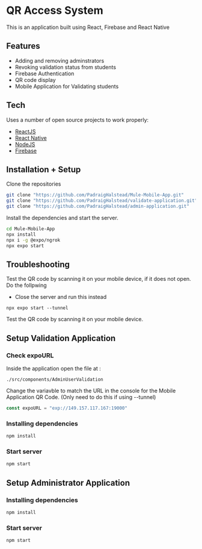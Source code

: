 # QR Access System

This is an application built using React, Firebase and React Native

## Features

- Adding and removing adminstrators
- Revoking validation status from students
- Firebase Authentication
- QR code display
- Mobile Application for Validating students

## Tech

Uses a number of open source projects to work properly:

- [ReactJS](https://react.dev/) 
- [React Native](https://reactnative.dev/) 
- [NodeJS](https://nodejs.org/en) 
- [Firebase](https://firebase.google.com/) 

## Installation + Setup

Clone the repositories

```sh
git clone "https://github.com/PadraigHalstead/Mule-Mobile-App.git"
git clone "https://github.com/PadraigHalstead/validate-application.git"
git clone "https://github.com/PadraigHalstead/admin-application.git"
```

Install the dependencies and start the server.

```sh
cd Mule-Mobile-App
npx install
npx i -g @expo/ngrok
npx expo start
```

## Troubleshooting
Test the QR code by scanning it on your mobile device, if it does not open. Do the follpwing

- Close the server and run this instead
```
npx expo start --tunnel
```

Test the QR code by scanning it on your mobile device.

## Setup Validation Application
### Check expoURL
Inside the application open the file at :
```path
./src/components/AdminUserValidation
```
Change the variavble to match the URL in the console for the Mobile Application QR Code. (Only need to do this if using --tunnel)
```js
const expoURL = "exp://149.157.117.167:19000"
```

### Installing dependencies 
```sh
npm install
```

### Start server
```sh
npm start
```

## Setup Administrator Application
### Installing dependencies 
```sh
npm install
```

### Start server
```sh
npm start
```

